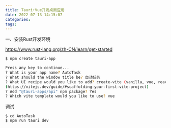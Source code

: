 ```yaml
---
title: Tauri+Vue开发桌面应用
date: 2022-07-13 14:15:07
categories:
tags:
---
```




一、安装Rust开发环境

https://www.rust-lang.org/zh-CN/learn/get-started





```sh
$ npm create tauri-app

Press any key to continue...
? What is your app name? AutoTask
? What should the window title be? 自动任务
? What UI recipe would you like to add? create-vite (vanilla, vue, react, svelte, preact, lit) 
(https://vitejs.dev/guide/#scaffolding-your-first-vite-project)
? Add "@tauri-apps/api" npm package? Yes
? Which vite template would you like to use? vue
```

调试

```
$ cd AutoTask
$ npm run tauri dev
```

